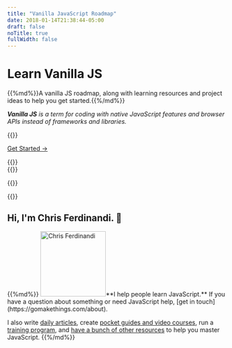 ```yaml
---
title: "Vanilla JavaScript Roadmap"
date: 2018-01-14T21:38:44-05:00
draft: false
noTitle: true
fullWidth: false
---
```


<h1 class="text-xlarge margin-bottom-small">Learn Vanilla JS</h1>

<p class="text-large">{{%md%}}A vanilla JS roadmap, along with learning resources and project ideas to help you get started.{{%/md%}}</p>

*__Vanilla JS__ is a term for coding with native JavaScript features and browser APIs instead of frameworks and libraries.*

{{<cta for="learnvjs-home">}}

<a class="btn btn-large" href="/roadmap">Get Started &rarr;</a>

<div class="padding-top-large padding-bottom-large">
	{{<testimonial for="joePrevite" photo="true">}}
</div>
<div class="padding-bottom-large">
	{{<testimonial for="jonathanStark2" photo="true">}}
</div>

{{<cta for="learnvjs-home">}}

{{<mailchimp intro="true">}}

## Hi, I'm Chris Ferdinandi. 👋

<div class="clearfix">
{{%md%}}
<img src="/img/chris-ferdinandi-high-res.jpg" alt="Chris Ferdinandi" width="150" height="150" class="img-circle alignleft margin-bottom">**I help people learn JavaScript.** If you have a question about something or need JavaScript help, [get&nbsp;in&nbsp;touch](https://gomakethings.com/about).

I also write [daily articles](https://gomakethings.com/articles/), create [pocket guides and video courses](https://vanillajsguides.com), run a [training program](https://vanillajsacademy.com), and [have a bunch of other resources](https://gomakethings.com/resources/) to help you master JavaScript.
{{%/md%}}
</div>